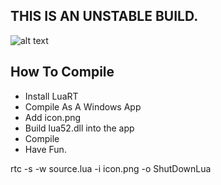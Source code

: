 ## THIS IS AN UNSTABLE BUILD.
![alt text](https://github.com/ParaMattKoopa/ShutdownLua/blob/experimental/icon.png?raw=true)

## How To Compile
- Install LuaRT
- Compile As A Windows App
- Add icon.png
- Build lua52.dll into the app
- Compile
- Have Fun.

rtc -s -w source.lua -i icon.png -o ShutDownLua
